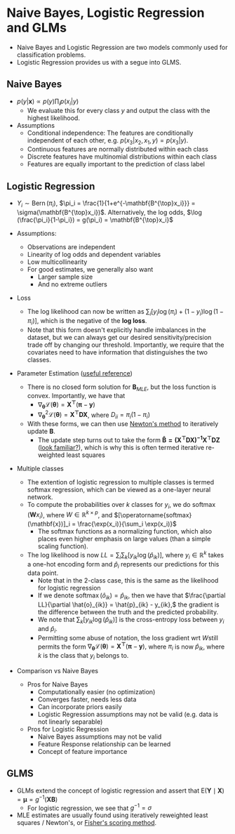 # Naive Bayes, Logistic Regression and GLMs

- Naive Bayes and Logistic Regression are two models commonly used for classification problems. 
- Logistic Regression provides us with a segue into GLMS.

## Naive Bayes
- $p(y | \mathbf{x}) \propto p(y) \prod_i p(x_i|y)$
  - We evaluate this for every class $y$ and output the class with the highest likelihood.
- Assumptions
  - Conditional independence: The features are conditionally independent of each other, e.g. $p(x_3 | x_2, x_1, y) = p(x_3|y)$.
  - Continuous features are normally distributed within each class
  - Discrete features have multinomial distributions within each class
  - Features are equally important to the prediction of class label

## Logistic Regression 

- $Y_i \sim \operatorname{Bern}(\pi_i),$ $\pi_i = \frac{1}{1+e^{-\mathbf{B^{\top}x_i}}} = \sigma(\mathbf{B^{\top}x_i})$. Alternatively, the log odds, $\log (\frac{\pi_i}{1-\pi_i}) = g(\pi_i) = \mathbf{B^{\top}x_i}$
- Assumptions:
  - Observations are independent
  - Linearity of log odds and dependent variables
  - Low multicollinearity
  - For good estimates, we generally also want
    - Larger sample size
    - And no extreme outliers
- Loss
  - The log likelihood can now be written as $\sum_i [y_i\log(\pi_i) + (1-y_i)\log(1-\pi_i)]$, which is the negative of the **log loss**.
  - Note that this form doesn't explicitly handle imbalances in the dataset, but we can always get our desired sensitivity/precision trade off by changing our threshold. Importantly, we require that the covariates need to have information that distinguishes the two classes.
- Parameter Estimation ([useful reference](https://stats.stackexchange.com/questions/344309/why-using-newtons-method-for-logistic-regression-optimization-is-called-iterati))
  - There is no closed form solution for $\mathbf{B}_{MLE}$, but the loss function is convex. Importantly, we have that
    - $\nabla_{\pmb\theta}\mathcal{L}(\pmb\theta) = \mathbf{X^{\top}}(\pmb\pi - \mathbf{y})$
    - $\nabla^2_{\pmb\theta}\mathcal{L}(\pmb\theta) = \mathbf{X^{\top}DX}$, where $D_{ii} = \pi_i(1-\pi_i)$ 
  - With these forms, we can then use [Newton's method](../../modern/concepts/notes.md) to iteratively update $\mathbf{B}$.
    - The update step turns out to take the form $\mathbf{\hat{B} = (X^{\top}DX)^{-1}X^{\top}DZ}$ ([look familiar?](../linear_regression_and_regularization/notes.md)), which is why this is often termed iterative re-weighted least squares
- Multiple classes
  - The extention of logistic regression to multiple classes is termed softmax regression, which can be viewed as a one-layer neural network. 
  - To compute the probabilities over $k$ classes for $y_i$, we do $\operatorname{softmax}(\mathbf{W}x_i)$, where $W \in \mathbb{R}^{k \times p}$, and $[\operatorname{softmax}(\mathbf{x})]_i = \frac{\exp(x_i)}{\sum_i \exp(x_i)}$
    - The softmax functions as a normalizing function, which also places even higher emphasis on large values (than a simple scaling function).
  - The log likelihood is now $LL =\sum_i\sum_k [y_{ik}\log(\hat{p}_{ik})$], where $y_i \in \mathbb{R}^k$ takes a one-hot encoding form and $\hat{p}_i$ represents our predictions for this data point.
    - Note that in the 2-class case, this is the same as the likelihood for logistic regression
    - If we denote $\operatorname{softmax}(\hat{o}_{ik}) = \hat{p}_{ik},$ then we have that $\frac{\partial LL}{\partial \hat{o}_{ik}} = \hat{p}_{ik} - y_{ik},$ the gradient is the difference between the truth and the predicted probability. 
    - We note that $\sum_k [y_{ik}\log(\hat{p}_{ik})]$ is the cross-entropy loss between $y_i$ and $\hat{p}_i$. 
    - Permitting some abuse of notation, the loss gradient wrt $W$still permits the form $\nabla_{\pmb\theta}\mathcal{L}(\pmb\theta) = \mathbf{X^{\top}}(\pmb\pi - \mathbf{y}),$ where $\pi_i$ is now $\hat{p}_{ik}$, where $k$ is the class that $y_i$ belongs to.

- Comparison vs Naive Bayes
  - Pros for Naive Bayes
    - Computationally easier (no optimization)
    - Converges faster, needs less data
    - Can incorporate priors easily
    - Logistic Regression assumptions may not be valid (e.g. data is not linearly separable)
  - Pros for Logistic Regression
    - Naive Bayes assumptions may not be valid
    - Feature Response relationship can be learned
    - Concept of feature importance

## GLMS
- GLMs extend the concept of logistic regression and assert that $\mathrm{E}(\mathbf{Y} \mid \mathbf{X})=\pmb{\mu}=g^{-1}(\mathbf{X} \mathbf{B})$
  - For logistic regression, we see that $g^{-1} = \sigma$
- MLE estimates are usually found using iteratively reweighted least squares / Newton's, or [Fisher's scoring method](../../modern/concepts/notes.md).